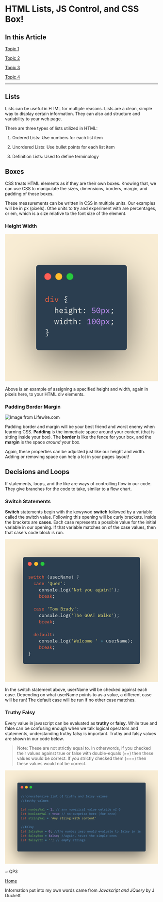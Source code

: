 # HTML Lists, JS Control, and CSS Box!

## In this Article

[Topic 1](#topic1)

[Topic 2](#topic2)

[Topic 3](#topic3)

[Topic 4](#topic4)

---

<a name="topic1"></a>

## Lists

Lists can be useful in HTML for multiple reasons.  Lists are a clean, simple way to display certain information.  They can also add structure and variability to your web page.  

There are three types of lists utilized in HTML:

1. Ordered Lists: Use numbers for each list item

2. Unordered Lists: Use bullet points for each list item

3. Definition Lists: Used to define terminology


<a name="topic2"></a>

## Boxes

CSS treats HTML elements as if they are their own boxes.  Knowing that, we can use CSS to manipulate the sizes, dimensions, borders, margin, and padding of those boxes.  

These measurements can be written in CSS in multiple units.  Our examples will be in px (pixels).  Othe units to try and experiment with are percentages, or em, which is a size relative to the font size of the element.

### Height Width 

![Height Width](../images/heightwidth.png)

Above is an example of assigning a specified height and width, again in pixels here, to your HTML div elements.  

### Padding Border Margin

![Image from Lifewire.com](https://www.lifewire.com/thmb/G0b9IA2IYa9HEpCHMiUE1K0GBoM=/1532x1179/filters:no_upscale():max_bytes(150000):strip_icc()/Padding-5ada00eb1d640400390ccf6d.jpg)

Padding border and margin will be your best friend and worst enemy when learning CSS.  **Padding** is the immediate space around your content (that is sitting inside your box).  The **border** is like the fence for your box, and the **margin** is the space *around* your box.  

Again, these properties can be adjusted just like our height and width.  Adding or removing space can help a lot in your pages layout!

<a name="topic3"></a>

## Decisions and Loops

If statements, loops, and the like are ways of controlling flow in our code.  They give branches for the code to take, similar to a flow chart.

### Switch Statements

**Switch** statements begin with the kewywod **switch** followed by a variable called the switch value.  Following this opening will be curly brackets.  Inside the brackets are **cases**. Each case represents a possible value for the initial variable in our opening.  If that variable matches on of the case values, then that case's code block is run.

![Switch Statements](../images/switch.png)

In the switch statement above, userName will be checked against each case.  Depending on what userName points to as a value, a different case will be run!  The default case will be run if no other case matches.

### Truthy Falsy

Every value in javascript can be evaluated as **truthy** or **falsy**.  While true and false can be confusing enough when we talk logical operators and statements, understanding truthy falsy is important. Truthy and falsy values are shown in our code below.

> Note: These are not strictly equal to.  In otherwords, if you checked their values against true or false with double-equals (==) then these values would be correct. If you strictly checked them (===) then these values would not be correct.  

![Truthy Falsy](../images/truthyfalsy.png)

~ QP3

[Home](../README.md)

Information put into my own words came from *Javascript and JQuery* by J Duckett

